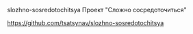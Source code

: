 slozhno-sosredotochitsya Проект "Сложно сосредоточиться"

https://github.com/tsatsynav/slozhno-sosredotochitsya
